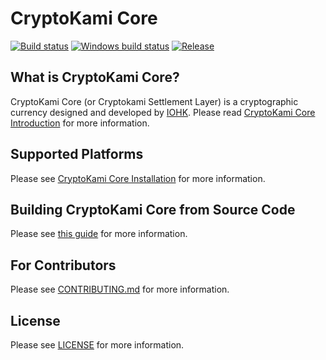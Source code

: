 # CryptoKami Core

[![Build status](https://badge.buildkite.com/9c3141d21214ff3ea95d0a38a0e1dab59b206159d2841dee44.svg?branch=master)](https://buildkite.com/CryptoKami/cryptokami-sl)
[![Windows build status](https://ci.appveyor.com/api/projects/status/github/CryptoKami/cryptokami-sl?branch=master&svg=true)](https://ci.appveyor.com/project/jagajaga/cryptokami-sl)
[![Release](https://img.shields.io/github/release/CryptoKami/cryptokami-sl.svg)](https://github.com/CryptoKami/cryptokami-core/releases)

## What is CryptoKami Core?

CryptoKami Core (or Cryptokami Settlement Layer) is a cryptographic currency designed
and developed by [IOHK](https://iohk.io/team). Please read [CryptoKami Core Introduction](https://cryptokamidocs.com/introduction/)
for more information.

## Supported Platforms

Please see [CryptoKami Core Installation](https://cryptokamidocs.com/installation/) for more
information.

## Building CryptoKami Core from Source Code

Please see [this guide](https://cryptokamidocs.com/for-contributors/building-from-source/) for
more information.

## For Contributors

Please see [CONTRIBUTING.md](https://github.com/CryptoKami/cryptokami-core/blob/develop/CONTRIBUTING.md)
for more information.

## License

Please see [LICENSE](https://github.com/CryptoKami/cryptokami-core/blob/master/LICENSE) for
more information.

